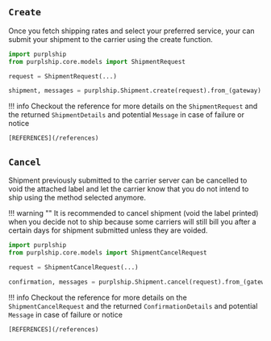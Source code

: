 ## `Create`

Once you fetch shipping rates and select your preferred service, your can submit your shipment to the carrier
using the create function.

```python
import purplship
from purplship.core.models import ShipmentRequest

request = ShipmentRequest(...)

shipment, messages = purplship.Shipment.create(request).from_(gateway).parse()
```


!!! info
    Checkout the reference for more details on the `ShipmentRequest` and 
    the returned `ShipmentDetails` and potential `Message` in case of 
    failure or notice 
    
    [REFERENCES](/references)

## `Cancel`

Shipment previously submitted to the carrier server can be cancelled to void the attached label and let 
the carrier know that you do not intend to ship using the method selected anymore.

!!! warning ""
    It is recommended to cancel shipment (void the label printed) when you decide not to ship because some carriers
    will still bill you after a certain days for shipment submitted unless they are voided.


```python
import purplship
from purplship.core.models import ShipmentCancelRequest

request = ShipmentCancelRequest(...)

confirmation, messages = purplship.Shipment.cancel(request).from_(gateway).parse()
```


!!! info
    Checkout the reference for more details on the `ShipmentCancelRequest` and 
    the returned `ConfirmationDetails` and potential `Message` in case of 
    failure or notice 
    
    [REFERENCES](/references)
